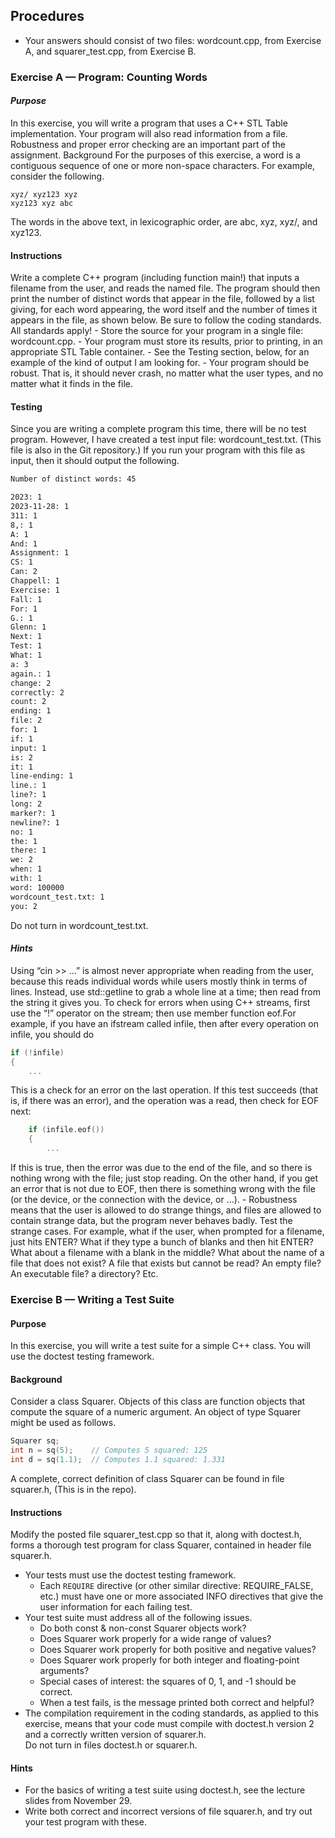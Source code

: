 ## Procedures
- Your answers should consist of two files: wordcount.cpp, from Exercise A, and squarer_test.cpp, from Exercise B.

### Exercise A — Program: Counting Words

#### _Purpose_
In this exercise, you will write a program that uses a C++ STL Table implementation. Your program will also read information from a file. Robustness and proper error checking are an important part of the assignment.
Background
For the purposes of this exercise, a word is a contiguous sequence of one or more non-space characters.
For example, consider the following.
```
xyz/ xyz123 xyz
xyz123 xyz abc
```
The words in the above text, in lexicographic order, are abc, xyz, xyz/, and xyz123.
#### Instructions
Write a complete C++ program (including function main!) that inputs a filename from the user, and reads the named file. The program should then print the number of distinct words that appear in the file, followed by a list giving, for each word appearing, the word itself and the number of times it appears in the file, as shown below. Be sure to follow the coding standards. All standards apply!
    - Store the source for your program in a single file: wordcount.cpp.
    - Your program must store its results, prior to printing, in an appropriate STL Table container.
    - See the Testing section, below, for an example of the kind of output I am looking for.
    - Your program should be robust. That is, it should never crash, no matter what the user types, and no matter what it finds in the file.
#### __Testing__
Since you are writing a complete program this time, there will be no test program. However, I have created a test input file: wordcount_test.txt. (This file is also in the Git repository.) If you run your program with this file as input, then it should output the following.

```bash
Number of distinct words: 45

2023: 1
2023-11-28: 1
311: 1
8,: 1
A: 1
And: 1
Assignment: 1
CS: 1
Can: 2
Chappell: 1
Exercise: 1
Fall: 1
For: 1
G.: 1
Glenn: 1
Next: 1
Test: 1
What: 1
a: 3
again.: 1
change: 2
correctly: 2
count: 2
ending: 1
file: 2
for: 1
if: 1
input: 1
is: 2
it: 1
line-ending: 1
line.: 1
line?: 1
long: 2
marker?: 1
newline?: 1
no: 1
the: 1
there: 1
we: 2
when: 1
with: 1
word: 100000
wordcount_test.txt: 1
you: 2
```
Do not turn in wordcount_test.txt.

#### _Hints_
Using “cin >> ...” is almost never appropriate when reading from the user, because this reads individual words while users mostly think in terms of lines. Instead, use std::getline to grab a whole line at a time; then read from the string it gives you. 
To check for errors when using C++ streams, first use the “!” operator on the stream; then use member function eof.For example, if you have an ifstream called infile, then after every operation on infile, you should do
```cpp
if (!infile)
{
    ...
```  
This is a check for an error on the last operation. If this test succeeds (that is, if there was an error), and the operation was a read, then check for EOF next:  
```cpp
    if (infile.eof())
    {
        ...
```  
If this is true, then the error was due to the end of the file, and so there is nothing wrong with the file; just stop reading. On the other hand, if you get an error that is not due to EOF, then there is something wrong with the file (or the device, or the connection with the device, or ...).
    - Robustness means that the user is allowed to do strange things, and files are allowed to contain strange data, but the program never behaves badly. 
Test the strange cases. For example, what if the user, when prompted for a filename, just hits ENTER? What if they type a bunch of blanks and then hit ENTER? What about a filename with a blank in the middle? What about the name of a file that does not exist? A file that exists but cannot be read? An empty file? An executable file? a directory? Etc.



### Exercise B — Writing a Test Suite
#### Purpose
In this exercise, you will write a test suite for a simple C++ class. You will use the doctest testing framework.

#### Background
Consider a class Squarer. Objects of this class are function objects that compute the square of a numeric argument.
An object of type Squarer might be used as follows.

```cpp
Squarer sq;
int n = sq(5);    // Computes 5 squared: 125
int d = sq(1.1);  // Computes 1.1 squared: 1.331
```

A complete, correct definition of class Squarer can be found in file squarer.h, (This is in the repo).

#### Instructions
Modify the posted file squarer_test.cpp so that it, along with doctest.h, forms a thorough test program for class Squarer, contained in header file squarer.h.
- Your tests must use the doctest testing framework.
    - Each `REQUIRE` directive (or other similar directive: REQUIRE_FALSE, etc.) must have one or more associated INFO directives that give the user information for each failing test.
- Your test suite must address all of the following issues.
	- Do both const & non-const Squarer objects work?
	- Does Squarer work properly for a wide range of values?
	- Does Squarer work properly for both positive and negative values?
    - Does Squarer work properly for both integer and floating-point arguments?
    - Special cases of interest: the squares of 0, 1, and -1 should be correct.
    - When a test fails, is the message printed both correct and helpful?
- The compilation requirement in the coding standards, as applied to this exercise, means that your code must compile with doctest.h version 2 and a correctly written version of squarer.h.  
Do not turn in files doctest.h or squarer.h.

#### Hints
- For the basics of writing a test suite using doctest.h, see the lecture slides from November 29.
- Write both correct and incorrect versions of file squarer.h, and try out your test program with these.
